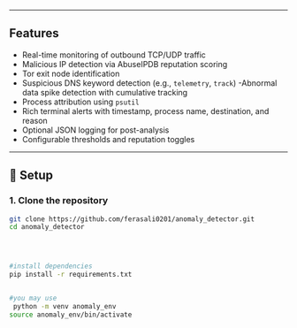 

---

## Features

- Real-time monitoring of outbound TCP/UDP traffic
- Malicious IP detection via AbuseIPDB reputation scoring
- Tor exit node identification
- Suspicious DNS keyword detection (e.g., `telemetry`, `track`)
-Abnormal data spike detection with cumulative tracking
-  Process attribution using `psutil`
-  Rich terminal alerts with timestamp, process name, destination, and reason
-  Optional JSON logging for post-analysis
-  Configurable thresholds and reputation toggles

---

## 🧰 Setup

### 1. Clone the repository

```bash
git clone https://github.com/ferasali0201/anomaly_detector.git
cd anomaly_detector




#install dependencies 
pip install -r requirements.txt


#you may use
 python -m venv anomaly_env
source anomaly_env/bin/activate


